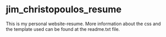 # jim_christopoulos_resume
This is my personal website-resume.
More information about the css and the template used can be found at the readme.txt file.
